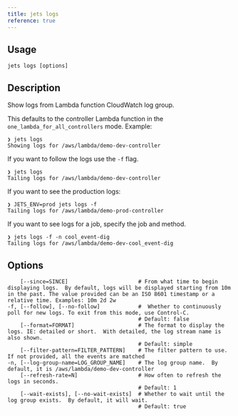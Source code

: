 ```yaml
---
title: jets logs
reference: true
---
```


## Usage

    jets logs [options]

## Description



Show logs from Lambda function CloudWatch log group.

This defaults to the controller Lambda function in the `one_lambda_for_all_controllers` mode.  Example:

    ❯ jets logs
    Showing logs for /aws/lambda/demo-dev-controller

If you want to follow the logs use the `-f` flag.

    ❯ jets logs
    Tailing logs for /aws/lambda/demo-dev-controller

If you want to see the production logs:

    ❯ JETS_ENV=prod jets logs -f
    Tailing logs for /aws/lambda/demo-prod-controller

If you want to see logs for a job, specify the job and method.

    ❯ jets logs -f -n cool_event-dig
    Tailing logs for /aws/lambda/demo-dev-cool_event-dig


## Options

```
    [--since=SINCE]                      # From what time to begin displaying logs.  By default, logs will be displayed starting from 10m in the past. The value provided can be an ISO 8601 timestamp or a relative time. Examples: 10m 2d 2w
-f, [--follow], [--no-follow]            #  Whether to continuously poll for new logs. To exit from this mode, use Control-C.
                                         # Default: false
    [--format=FORMAT]                    # The format to display the logs. IE: detailed or short.  With detailed, the log stream name is also shown.
                                         # Default: simple
    [--filter-pattern=FILTER_PATTERN]    # The filter pattern to use. If not provided, all the events are matched
-n, [--log-group-name=LOG_GROUP_NAME]    # The log group name.  By default, it is /aws/lambda/demo-dev-controller
    [--refresh-rate=N]                   # How often to refresh the logs in seconds.
                                         # Default: 1
    [--wait-exists], [--no-wait-exists]  # Whether to wait until the log group exists.  By default, it will wait.
                                         # Default: true
```


